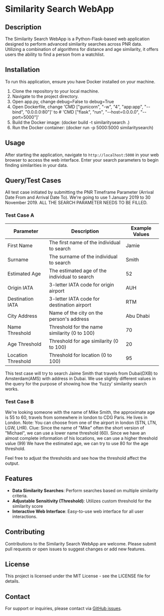 # Similarity Search WebApp

## Description
The Similarity Search WebApp is a Python-Flask-based web application designed to perform advanced similarity searches across PNR data. Utilizing a combination of algorithms for distance and age similarity, it offers users the ability to find a person from a watchlist.

## Installation
To run this application, ensure you have Docker installed on your machine.

1. Clone the repository to your local machine.
2. Navigate to the project directory.
3. Open app.py, change debug=False to debug=True
4. Open Dockerfile, change 'CMD ["gunicorn", "-w", "4", "app:app", "--bind", "0.0.0.0:80"]' to # 'CMD ["flask", "run", "--host=0.0.0.0", "--port=5000"]'
5. Build the Docker image: (docker build -t similaritysearch .)
6. Run the Docker container: (docker run -p 5000:5000 similaritysearch)


## Usage
After starting the application, navigate to `http://localhost:5000` in your web browser to access the web interface. Enter your search parameters to begin finding similarities in your data.

## Query/Test Cases
All test case initiated by submitting the PNR Timeframe Parameter (Arrival Date From and Arrival Date To). We're going to use 1 January 2019 to 30 November 2019. 
ALL THE SEARCH PARAMETER NEEDS TO BE FILLED.


### Test Case A

| Parameter          | Description                                   | Example Values |
|--------------------|-----------------------------------------------|----------------|
| First Name         | The first name of the individual to search    | Jamie          |
| Surname            | The surname of the individual to search       | Smith          |
| Estimated Age      | The estimated age of the individual to search | 52             |
| Origin IATA        | 3-letter IATA code for origin airport         | AUH            |
| Destination IATA   | 3-letter IATA code for destination airport    | RTM            |
| City Address       | Name of the city on the person's address      | Abu Dhabi      |
| Name Threshold     | Threshold for the name similarity (0 to 100)  | 70             |
| Age Threshold      | Threshold for age similarity (0 to 100)       | 20             |
| Location Threshold | Threshold for location (0 to 100)             | 95             |

This test case will try to search Jaime Smith that travels from Dubai(DXB) to Amsterdam(AMS) with address in Dubai. We use slightly different values in the query for the purpose of showing how the 'fuzzy' similarity search works.


### Test Case B
We're looking someone with the name of Mike Smith, the approximate age is 55 to 60, travels from somewhere in london to CDG Paris. He lives in London.
Note: You can choose from one of the airport in london (STN, LTN, LGW, LHR).
Clue: Since the name of "Mike" often the short version of "Michael", we can use a lower name threshold (60). 
Since we have an almost complete information of his locations, we can use a higher threshold value (99)
We have the estimated age, we can try to use 80 for the age threshold.

Feel free to adjust the thresholds and see how the threshold affect the output. 



## Features
- **Data Similarity Searches**: Perform searches based on multiple similarity criteria.
- **Adjustable Sensitivity (Threshold)**: Utilizes custom threshold for the similarity score
- **Interactive Web Interface**: Easy-to-use web interface for all user interactions.

## Contributing
Contributions to the Similarity Search WebApp are welcome. Please submit pull requests or open issues to suggest changes or add new features.

## License
This project is licensed under the MIT License - see the LICENSE file for details.

## Contact
For support or inquiries, please contact via [GitHub issues](https://github.com/fafadlian).


